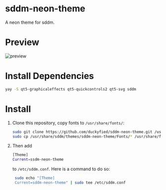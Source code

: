 # sddm-neon-theme
A neon theme for sddm.

# Preview
![preview](https://github.com/duckyfied/sddm-neon-theme/assets/172433021/87480588-9b9c-4a84-a394-776f15459289)


# Install Dependencies
```sh
yay -S qt5-graphicaleffects qt5-quickcontrols2 qt5-svg sddm
```

# Install
1. Clone this repository, copy fonts to `/usr/share/fonts/`:

   ```sh
   sudo git clone https://github.com/duckyfied/sddm-neon-theme.git /usr/share/sddm/themes/sddm-neon-theme
   sudo cp /usr/share/sddm/themes/sddm-neon-theme/Fonts/* /usr/share/fonts/
   ```

2. Then add
    ```sh
   [Theme]
   Current=ssdm-neon-theme
   ```
   to `/etc/sddm.conf`. Here is a command to do so:
   ```sh
    sudo echo "[Theme]
    Current=sddm-neon-theme" | sudo tee /etc/sddm.conf
   ```
